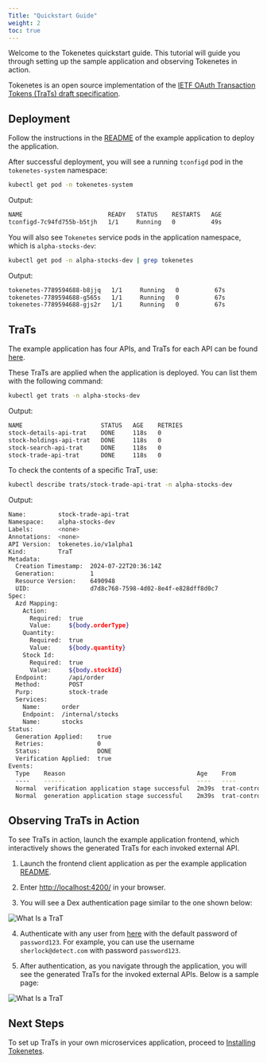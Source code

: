 ```yaml
---
Title: "Quickstart Guide"
weight: 2
toc: true
---
```


Welcome to the Tokenetes quickstart guide. This tutorial will guide you through setting up the sample application and observing Tokenetes in action.

Tokenetes is an open source implementation of the [IETF OAuth Transaction Tokens (TraTs) draft specification](https://datatracker.ietf.org/doc/draft-ietf-oauth-transaction-tokens/).

## Deployment

Follow the instructions in the [README](https://github.com/tokenetes/example-application/blob/main/README.md) of the example application to deploy the application.

After successful deployment, you will see a running `tconfigd` pod in the `tokenetes-system` namespace:

```bash
kubectl get pod -n tokenetes-system
```

Output:

```bash
NAME                        READY   STATUS    RESTARTS   AGE
tconfigd-7c94fd755b-b5tjh   1/1     Running   0          49s
```

You will also see `Tokenetes` service pods in the application namespace, which is `alpha-stocks-dev`:

```bash
kubectl get pod -n alpha-stocks-dev | grep tokenetes
```

Output:

```bash
tokenetes-7789594688-b8jjq   1/1     Running   0          67s
tokenetes-7789594688-g565s   1/1     Running   0          67s
tokenetes-7789594688-gjs2r   1/1     Running   0          67s
```

## TraTs

The example application has four APIs, and TraTs for each API can be found [here](https://github.com/tokenetes/example-application/tree/main/deploy/alpha-stocks-dev/trats).

These TraTs are applied when the application is deployed. You can list them with the following command:

```bash
kubectl get trats -n alpha-stocks-dev
```

Output:

```bash
NAME                      STATUS   AGE    RETRIES
stock-details-api-trat    DONE     118s   0
stock-holdings-api-trat   DONE     118s   0
stock-search-api-trat     DONE     118s   0
stock-trade-api-trat      DONE     118s   0
```

To check the contents of a specific TraT, use:

```bash
kubectl describe trats/stock-trade-api-trat -n alpha-stocks-dev
```

Output:

```bash
Name:         stock-trade-api-trat
Namespace:    alpha-stocks-dev
Labels:       <none>
Annotations:  <none>
API Version:  tokenetes.io/v1alpha1
Kind:         TraT
Metadata:
  Creation Timestamp:  2024-07-22T20:36:14Z
  Generation:          1
  Resource Version:    6490948
  UID:                 d7d8c768-7598-4d02-8e4f-e828dff8d0c7
Spec:
  Azd Mapping:
    Action:
      Required:  true
      Value:     ${body.orderType}
    Quantity:
      Required:  true
      Value:     ${body.quantity}
    Stock Id:
      Required:  true
      Value:     ${body.stockId}
  Endpoint:      /api/order
  Method:        POST
  Purp:          stock-trade
  Services:
    Name:      order
    Endpoint:  /internal/stocks
    Name:      stocks
Status:
  Generation Applied:    true
  Retries:               0
  Status:                DONE
  Verification Applied:  true
Events:
  Type    Reason                                     Age    From             Message
  ----    ------                                     ----   ----             -------
  Normal  verification application stage successful  2m39s  trat-controller  verification application stage completed successfully
  Normal  generation application stage successful    2m39s  trat-controller  generation application stage completed successfully
```

## Observing TraTs in Action

To see TraTs in action, launch the example application frontend, which interactively shows the generated TraTs for each invoked external API.

1. Launch the frontend client application as per the example application [README](https://github.com/tokenetes/example-application/blob/main/README.md).

2. Enter [http://localhost:4200/](http://localhost:4200/) in your browser.

3. You will see a Dex authentication page similar to the one shown below:

<img src="/img/docs/introduction/ui-dex-auth-page.png" alt="What Is a TraT" class="doc-image">

4. Authenticate with any user from [here](https://github.com/tokenetes/example-application/blob/main/deploy/alpha-stocks-dev/configs/dex-config.yaml) with the default password of `password123`. For example, you can use the username `sherlock@detect.com` with password `password123`.

5. After authentication, as you navigate through the application, you will see the generated TraTs for the invoked external APIs. Below is a sample page:

<img src="/img/docs/introduction/ui-trat-page.png" alt="What Is a TraT" class="doc-image">

## Next Steps

To set up TraTs in your own microservices application, proceed to [Installing Tokenetes](/docs/installation).